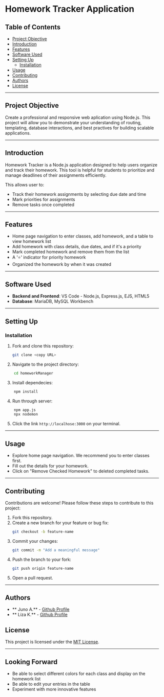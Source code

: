 # Homework Tracker Application

## Table of Contents
- [Project Objective](#project-objective)
- [Introduction](#introduction)
- [Features](#features)
- [Software Used](#software-used)
- [Setting Up](#setting-up)
    - [Installation](#installation)
- [Usage](#usage)
- [Contributing](#contributing)
- [Authors](#authors)
- [License](#license)

---

## Project Objective
Create a professional and responsive web aplication using Node.js. This project will allow you to demonstrate your understanding of routing, templating, database interactions, and best practives for building scalable applications.

---

## Introduction
Homework Tracker is a Node.js application designed to help users organize and track their homework. This tool is helpful for students to prioritize and manage deadlines of their assignments efficiently. 

This allows user to:
- Track their homework assignments by selecting due date and time
- Mark priorities for assignments
- Remove tasks once completed

---

## Features
- Home page navigation to enter classes, add homework, and a table to view homework list
- Add homework with class details, due dates, and if it's a priority
- Mark completed homework and remove them from the list
- A '⭐' indicator for priority homework
- Organized the homework by when it was created

---

## Software Used
- **Backend and Frontend**: VS Code - Node.js, Express.js, EJS, HTML5
- **Database**: MariaDB, MySQL Workbench

---

## Setting Up

### Installation
1. Fork and clone this repository:
    ```bash
    git clone <copy URL>
    ```

2. Navigate to the project directory:
```bash
    cd homeworkManager
```

3. Install dependecies:
```bash
    npm install
```

4. Run through server:
```bash
    npm app.js
    npx nodemon
```

5. Click the link `http://localhose:3000` on your terminal.

---

## Usage
- Explore home page navigation. We recommend you to enter classes first.
- Fill out the details for your homework.
- Click on "Remove Checked Homework" to deleted completed tasks.

---

## Contributing
Contributions are welcome! Please follow these steps to contribute to this project:
1. Fork this repository.
2. Create a new branch for your feature or bug fix:
    ```bash
    git checkout -b feature-name
    ```
3. Commit your changes:
    ```bash
    git commit -m "Add a meaningful message"
    ```
4. Push the branch to your fork:
    ```bash
    git push origin feature-name
    ```
5. Open a pull request.

---

## Authors
- ** Juno A.** - [Github Profile](https://github.com/arcjun01)
- ** Liza K.** - [Github Profile](https://github.com/Lizock)

## License
This project is licensed under the [MIT License](LICENSE).

---

## Looking Forward
- Be able to select different colors for each class and display on the homework list
- Be able to edit your entries in the table
- Experiment with more innovative features
